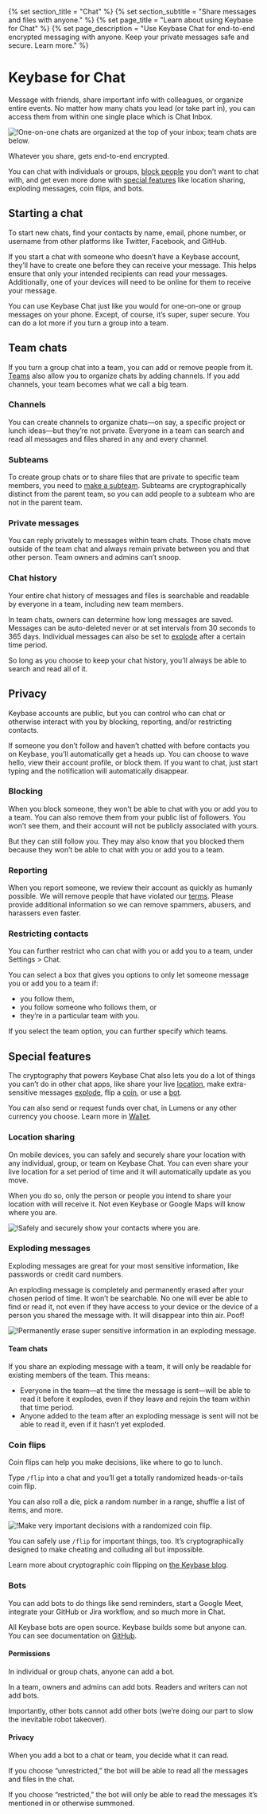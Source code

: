 {% set section_title = "Chat" %}
{% set section_subtitle = "Share messages and files with anyone." %}
{% set page_title = "Learn about using Keybase for Chat" %}
{% set page_description = "Use Keybase Chat for end-to-end encrypted messaging with anyone. Keep your private messages safe and secure. Learn more." %}

# Keybase for Chat
Message with friends, share important info with colleagues, or organize entire events. No matter how many chats you lead (or take part in), you can access them from within one single place which is Chat Inbox.

![ !One-on-one chats are organized at the top of your inbox; team chats are below.](/img/chat-profileteams.png)

Whatever you share, gets end-to-end encrypted.

You can chat with individuals or groups, [block people](/chat#blocking) you don’t want to chat with, and get even more done with [special features](/chat#special-features) like location sharing, exploding messages, coin flips, and bots.

## Starting a chat
To start new chats, find your contacts by name, email, phone number, or username from other platforms like Twitter, Facebook, and GitHub.

If you start a chat with someone who doesn’t have a Keybase account, they’ll have to create one before they can receive your message. This helps ensure that only your intended recipients can read your messages. Additionally, one of your devices will need to be online for them to receive your message.

You can use Keybase Chat just like you would for one-on-one or group messages on your phone. Except, of course, it’s super, super secure. You can do a lot more if you turn a group into a team.

## Team chats
If you turn a group chat into a team, you can add or remove people from it. [Teams](/teams) also allow you to organize chats by adding channels. If you add channels, your team becomes what we call a big team.

### Channels
You can create channels to organize chats—on say, a specific project or lunch ideas—but they’re not private. Everyone in a team can search and read all messages and files shared in any and every channel.

### Subteams
To create group chats or to share files that are private to specific team members, you need to [make a subteam](/teams#subteams). Subteams are cryptographically distinct from the parent team, so you can add people to a subteam who are not in the parent team.

### Private messages
You can reply privately to messages within team chats. Those chats move outside of the team chat and always remain private between you and that other person. Team owners and admins can’t snoop.

### Chat history
Your entire chat history of messages and files is searchable and readable by everyone in a team, including new team members.

In team chats, owners can determine how long messages are saved. Messages can be auto-deleted never or at set intervals from 30 seconds to 365 days. Individual messages can also be set to [explode](chat#exploding-messages) after a certain time period.

So long as you choose to keep your chat history, you’ll always be able to search and read all of it.

## Privacy
Keybase accounts are public, but you can control who can chat or otherwise interact with you by blocking, reporting, and/or restricting contacts.

If someone you don’t follow and haven’t chatted with before contacts you on Keybase, you’ll automatically get a heads up. You can choose to wave hello, view their account profile, or block them. If you want to chat, just start typing and the notification will automatically disappear.

### Blocking
When you block someone, they won’t be able to chat with you or add you to a team. You can also remove them from your public list of followers. You won’t see them, and their account will not be publicly associated with yours.

But they can still follow you. They may also know that you blocked them because they won’t be able to chat with you or add you to a team.

### Reporting
When you report someone, we review their account as quickly as humanly possible. We will remove people that have violated our [terms](https://keybase.io/docs/terms). Please provide additional information so we can remove spammers, abusers, and harassers even faster.

### Restricting contacts
You can further restrict who can chat with you or add you to a team, under Settings > Chat.

You can select a box that gives you options to only let someone message you or add you to a team if:
* you follow them,
* you follow someone who follows them, or
* they’re in a particular team with you.

If you select the team option, you can further specify which teams.

## Special features
 The cryptography that powers Keybase Chat also lets you do a lot of things you can’t do in other chat apps, like share your live [location](chat#location-sharing), make extra-sensitive messages [explode](chat#exploding-messages), flip a [coin](chat#coin-flips), or use a [bot](chat#bots).

You can also send or request funds over chat, in Lumens or any other currency you choose. Learn more in [Wallet](/wallet).

### Location sharing
On mobile devices, you can safely and securely share your location with any individual, group, or team on Keybase Chat. You can even share your live location for a set period of time and it will automatically update as you move.

When you do so, only the person or people you intend to share your location with will receive it. Not even Keybase or Google Maps will know where you are.

![ !Safely and securely show your contacts where you are.](/img/chat-location.png)

### Exploding messages
Exploding messages are great for your most sensitive information, like passwords or credit card numbers.

An exploding message is completely and permanently erased after your chosen period of time. It won’t be searchable. No one will ever be able to find or read it, not even if they have access to your device or the device of a person you shared the message with. It will disappear into thin air. Poof!

![ !Permanently erase super sensitive information in an exploding message.](/img/chat-explodingmessage.gif)

#### Team chats
If you share an exploding message with a team, it will only be  readable for existing members of the team. This means:

* Everyone in the team—at the time the message is sent—will be able to read it before it explodes, even if they leave and rejoin the team within that time period.
* Anyone added to the team after an exploding message is sent will not be able to read it, even if it hasn’t yet exploded.

### Coin flips
Coin flips can help you make decisions, like where to go to lunch.

Type `/flip` into a chat and you’ll get a totally randomized heads-or-tails coin flip.

You can also roll a die, pick a random number in a range, shuffle a list of items, and more.

![ !Make very important decisions with a randomized coin flip.](/img/chat-coinflip.gif)

You can safely use `/flip` for important things, too. It’s cryptographically designed to make cheating and colluding all but impossible.

Learn more about cryptographic coin flipping on [the Keybase blog](https://keybase.io/blog/cryptographic-coin-flipping).

### Bots
You can add bots to do things like send reminders, start a Google Meet, integrate your GitHub or Jira workflow, and so much more in Chat.

All Keybase bots are open source. Keybase builds some but anyone can. You can see documentation on [GitHub](https://github.com/keybase/managed-bots).

#### Permissions
In individual or group chats, anyone can add a bot.

In a team, owners and admins can add bots. Readers and writers can not add bots.

Importantly, other bots cannot add other bots (we’re doing our part to slow the inevitable robot takeover).

#### Privacy
When you add a bot to a chat or team, you decide what it can read.

If you choose “unrestricted,” the bot will be able to read all the messages and files in the chat.

If you choose “restricted,” the bot will only be able to read the messages it’s mentioned in or otherwise summoned.
